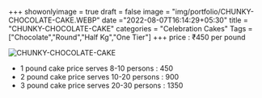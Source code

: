 +++
showonlyimage = true
draft = false
image = "img/portfolio/CHUNKY-CHOCOLATE-CAKE.WEBP"
date ="2022-08-07T16:14:29+05:30"
title = "CHUNKY-CHOCOLATE-CAKE"
categories = "Celebration Cakes"
Tags = ["Chocolate","Round","Half Kg","One Tier"]
+++
price : ₹450 per pound
<!--more-->
![CHUNKY-CHOCOLATE-CAKE](/img/portfolio/CHUNKY-CHOCOLATE-CAKE.WEBP)
* 1 pound cake price serves 8-10 persons : 450
* 2 pound cake price serves 10-20 persons : 900
* 3 pound cake price serves 20-30 persons : 1350
